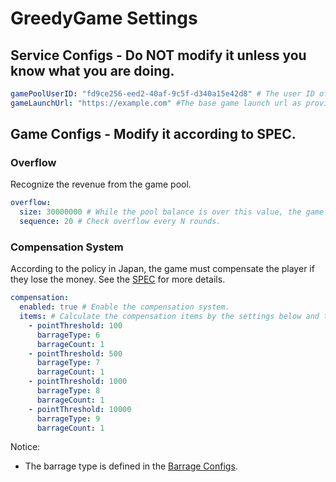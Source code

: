 # GreedyGame Settings

## Service Configs - Do NOT modify it unless you know what you are doing.
```yaml
gamePoolUserID: "fd9ce256-eed2-40af-9c5f-d340a15e42d8" # The user ID of the game pool user.
gameLaunchUrl: "https://example.com" #The base game launch url as provided by game provider.
```

## Game Configs - Modify it according to SPEC.
### Overflow
Recognize the revenue from the game pool.
```yaml
overflow:
  size: 30000000 # While the pool balance is over this value, the game will be overflowed - transfer difference from pool to the revenue.
  sequence: 20 # Check overflow every N rounds.
```

### Compensation System
According to the policy in Japan, the game must compensate the player if they lose the money.
See the [SPEC](https://www.figma.com/file/04IdeQqQnuMMraHIV1VhjL/%5BStory-Map%5D-Fruit-Farm?node-id=4443%3A4979) for more details.
```yaml
compensation:
  enabled: true # Enable the compensation system.
  items: # Calculate the compensation items by the settings below and the money player lose.
    - pointThreshold: 100
      barrageType: 6
      barrageCount: 1
    - pointThreshold: 500
      barrageType: 7
      barrageCount: 1
    - pointThreshold: 1000
      barrageType: 8
      barrageCount: 1
    - pointThreshold: 10000
      barrageType: 9
      barrageCount: 1
```
Notice:
- The barrage type is defined in the [Barrage Configs](../barrage/barrage.yaml).
